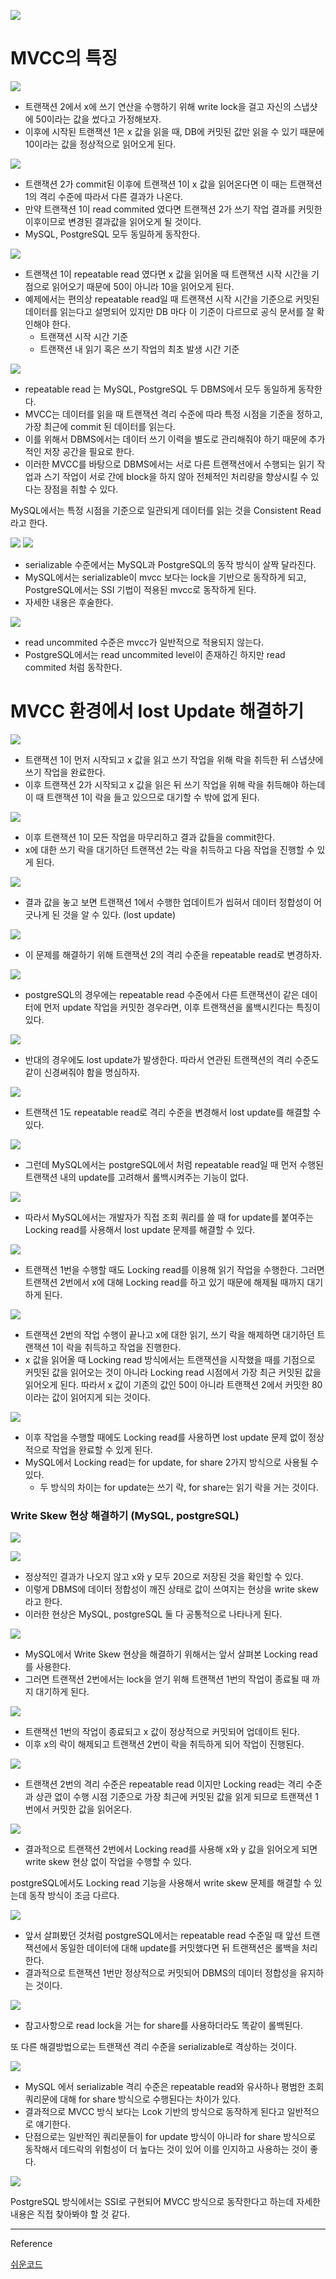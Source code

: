 
![](https://i.imgur.com/mWg4sC3.jpeg)




# MVCC의 특징

![](https://i.imgur.com/9hLr3Wd.png)

- 트랜잭션 2에서 x에 쓰기 연산을 수행하기 위해 write lock을 걸고 자신의 스냅샷에 50이라는 값을 썼다고 가정해보자.
- 이후에 시작된 트랜잭션 1은 x 값을 읽을 때, DB에 커밋된 값만 읽을 수 있기 때문에 10이라는 값을 정상적으로 읽어오게 된다.


![](https://i.imgur.com/uAf5NYz.png)

- 트랜잭션 2가 commit된 이후에 트랜잭션 1이 x 값을 읽어온다면 이 때는 트랜잭션 1의 격리 수준에 따라서 다른 결과가 나온다.
- 만약 트랜잭션 1이 read commited 였다면 트랜잭션 2가 쓰기 작업 결과를 커밋한 이후이므로 변경된 결과값을 읽어오게 될 것이다.
- MySQL, PostgreSQL 모두 동일하게 동작한다.


![](https://i.imgur.com/8ZH71aH.png)

- 트랜잭션 1이 repeatable read 였다면  x 값을 읽어올 때 트랜잭션 시작 시간을 기점으로 읽어오기 때문에 50이 아니라 10을 읽어오게 된다.
- 예제에서는 편의상 repeatable read일 때 트랜잭션 시작 시간을 기준으로 커밋된 데이터를 읽는다고 설명되어 있지만 DB 마다 이 기준이 다르므로 공식 문서를 잘 확인해야 한다.
	- 트랜잭션 시작 시간 기준
	- 트랜잭션 내 읽기 혹은 쓰기 작업의 최초 발생 시간 기준


![](https://i.imgur.com/8Jk16Fp.png)
- repeatable read 는 MySQL, PostgreSQL 두 DBMS에서 모두 동일하게 동작한다.
- MVCC는 데이터를 읽을 때 트랜잭션 격리 수준에 따라 특정 시점을 기준을 정하고, 가장 최근에 commit 된 데이터를 읽는다.
- 이를 위해서 DBMS에서는 데이터 쓰기 이력을 별도로 관리해줘야 하기 때문에 추가적인 저장 공간을 필요로 한다.
- 이러한 MVCC를 바탕으로 DBMS에서는 서로 다른 트랜잭션에서 수행되는 읽기 작업과 스기 작업이 서로 간에 block을 하지 않아 전체적인 처리량을 향상시킬 수 있다는 장점을 취할 수 있다.

MySQL에서는 특정 시점을 기준으로 일관되게 데이터를 읽는 것을 Consistent Read 라고 한다.


![](https://i.imgur.com/10YBc6H.png)
![](https://i.imgur.com/9lnpZue.png)

- serializable 수준에서는 MySQL과 PostgreSQL의 동작 방식이 살짝 달라진다.
- MySQL에서는 serializable이 mvcc 보다는 lock을 기반으로 동작하게 되고, PostgreSQL에서는 SSI 기법이 적용된 mvcc로 동작하게 된다.
- 자세한 내용은 후술한다.


![](https://i.imgur.com/4YKIlNZ.png)

- read uncommited 수준은 mvcc가 일반적으로 적용되지 않는다.
- PostgreSQL에서는 read uncommited level이 존재하긴 하지만 read commited 처럼 동작한다.



# MVCC 환경에서 lost Update 해결하기


![](https://i.imgur.com/FRLSpt5.png)

- 트랜잭션 1이 먼저 시작되고 x 값을 읽고 쓰기 작업을 위해 락을 취득한 뒤 스냅샷에 쓰기 작업을 완료한다.
- 이후 트랜잭션 2가 시작되고 x 값을 읽은 뒤 쓰기 작업을 위해 락을 취득해야 하는데 이 때 트랜잭션 1이 락을 들고 있으므로 대기할 수 밖에 없게 된다.


![](https://i.imgur.com/IJ0jYcB.png)

- 이후 트랜잭션 1이 모든 작업을 마무리하고 결과 값들을 commit한다.
- x에 대한 쓰기 락을 대기하던 트랜잭션 2는 락을 취득하고 다음 작업을 진행할 수 있게 된다.

![](https://i.imgur.com/OEvkucZ.png)

- 결과 값을 놓고 보면 트랜잭션 1에서 수행한 업데이트가 씹혀서 데이터 정합성이 어긋나게 된 것을 알 수 있다. (lost update)


![](https://i.imgur.com/Ry4ks5f.png)

- 이 문제를 해결하기 위해 트랜잭션 2의 격리 수준을 repeatable read로 변경하자.


![](https://i.imgur.com/jhJ72u1.png)

- postgreSQL의 경우에는 repeatable read 수준에서 다른 트랜잭션이 같은 데이터에 먼저 update 작업을 커밋한 경우라면, 이후 트랜잭션을 롤백시킨다는 특징이 있다.


![](https://i.imgur.com/K23lsDB.png)

- 반대의 경우에도 lost update가 발생한다. 따라서 연관된 트랜잭션의 격리 수준도 같이 신경써줘야 함을 명심하자.


![](https://i.imgur.com/Rke5daI.png)

- 트랜잭션 1도 repeatable read로 격리 수준을 변경해서 lost update를 해결할 수 있다.


![](https://i.imgur.com/17GIsDs.png)

- 그런데 MySQL에서는 postgreSQL에서 처럼 repeatable read일 때 먼저 수행된 트랜잭션 내의 update를 고려해서 롤백시켜주는 기능이 없다.


![](https://i.imgur.com/Q73nrHd.png)
- 따라서 MySQL에서는 개발자가 직접 조회 쿼리를 쓸 때 for update를 붙여주는 Locking read를 사용해서 lost update 문제를 해결할 수 있다.


![](https://i.imgur.com/JmVdcfg.png)

- 트랜잭션 1번을 수행할 때도 Locking read를 이용해 읽기 작업을 수행한다. 그러면 트랜잭션 2번에서 x에 대해 Locking read를 하고 있기 때문에 해제될 때까지 대기하게 된다.


![](https://i.imgur.com/HotS9vM.png)

- 트랜잭션 2번의 작업 수행이 끝나고 x에 대한 읽기, 쓰기 락을 해제하면 대기하던 트랜잭션 1이 락을 취득하고 작업을 진행한다.
- x 값을 읽어올 때 Locking read 방식에서는 트랜잭션을 시작했을 때를 기점으로 커밋된 값을 읽어오는 것이 아니라 Locking read 시점에서 가장 최근 커밋된 값을 읽어오게 된다. 따라서 x 값이 기존의 값인 50이 아니라 트랜잭션 2에서 커밋한 80이라는 값이 읽어지게 되는 것이다.



![](https://i.imgur.com/B3axNO9.png)


- 이후 작업을 수행할 때에도 Locking read를 사용하면 lost update 문제 없이 정상적으로 작업을 완료할 수 있게 된다.
- MySQL에서 Locking read는 for update, for share 2가지 방식으로 사용될 수 있다.
	- 두 방식의 차이는 for update는 쓰기 락, for share는 읽기 락을 거는 것이다.



### Write Skew 현상 해결하기 (MySQL, postgreSQL)


![](https://i.imgur.com/iBNeehr.png)

![](https://i.imgur.com/n0CbaYt.png)

- 정상적인 결과가 나오지 않고 x와 y 모두 20으로 저장된 것을 확인할 수 있다.
- 이렇게 DBMS에 데이터 정합성이 깨진 상태로 값이 쓰여지는 현상을 write skew라고 한다.
- 이러한 현상은 MySQL, postgreSQL 둘 다 공통적으로 나타나게 된다.


![](https://i.imgur.com/2zcrb0E.png)

- MySQL에서 Write Skew 현상을 해결하기 위해서는 앞서 살펴본 Locking read를 사용한다.
- 그러면 트랜잭션 2번에서는 lock을 얻기 위해 트랜잭션 1번의 작업이 종료될 때 까지 대기하게 된다.

![](https://i.imgur.com/DYi6DXP.png)

- 트랜잭션 1번의 작업이 종료되고 x 값이 정상적으로 커밋되어 업데이트 된다.
- 이후 x의 락이 해제되고 트랜잭션 2번이 락을 취득하게 되어 작업이 진행된다.


![](https://i.imgur.com/pR11rY4.png)

- 트랜잭션 2번의 격리 수준은 repeatable read 이지만 Locking read는 격리 수준과 상관 없이 수행 시점 기준으로 가장 최근에 커밋된 값을 읽게 되므로 트랜잭션 1번에서 커밋한 값을 읽어온다.


![](https://i.imgur.com/yLF7Y9g.png)

- 결과적으로 트랜잭션 2번에서 Locking read를 사용해 x와 y 값을 읽어오게 되면 write skew 현상 없이 작업을 수행할 수 있다.




postgreSQL에서도 Locking read 기능을 사용해서 write skew 문제를 해결할 수 있는데 동작 방식이 조금 다르다.

![](https://i.imgur.com/Ns7iUo5.png)

- 앞서 살펴봤던 것처럼 postgreSQL에서는 repeatable read 수준일 때 앞선 트랜잭션에서 동일한 데이터에 대해 update를 커밋했다면 뒤 트랜잭션은 롤백을 처리한다.
- 결과적으로 트랜잭션 1번만 정상적으로 커밋되어 DBMS의 데이터 정합성을 유지하는 것이다.

![](https://i.imgur.com/FJGG2f8.png)

- 참고사항으로 read lock을 거는 for share를 사용하더라도 똑같이 롤백된다.




또 다른 해결방법으로는 트랜잭션 격리 수준을 serializable로 격상하는 것이다.

![](https://i.imgur.com/HO9nD1f.png)

- MySQL 에서 serializable 격리 수준은 repeatable read와 유사하나 평범한 조회 쿼리문에 대해 for share 방식으로 수행된다는 차이가 있다.
- 결과적으로 MVCC 방식 보다는 Lcok 기반의 방식으로 동작하게 된다고 일반적으로 얘기한다.
- 단점으로는 일반적인 쿼리문들이 for update 방식이 아니라 for share 방식으로 동작해서 데드락의 위험성이 더 높다는 것이 있어 이를 인지하고 사용하는 것이 좋다.


![](https://i.imgur.com/znZ4Pne.png)

PostgreSQL 방식에서는 SSI로 구현되어 MVCC 방식으로 동작한다고 하는데 자세한 내용은 직접 찾아봐야 할 것 같다.




---
Reference

[쉬운코드](https://www.youtube.com/watch?v=-kJ3fxqFmqA&list=PLcXyemr8ZeoREWGhhZi5FZs6cvymjIBVe&index=20)